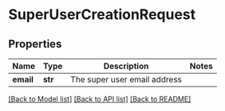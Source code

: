 # SuperUserCreationRequest

## Properties
Name | Type | Description | Notes
------------ | ------------- | ------------- | -------------
**email** | **str** | The super user email address | 

[[Back to Model list]](../README.md#documentation-for-models) [[Back to API list]](../README.md#documentation-for-api-endpoints) [[Back to README]](../README.md)

